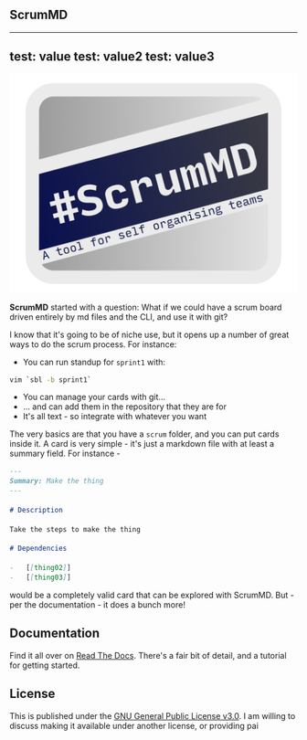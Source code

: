 ## ScrumMD

---
test: value
test: value2
test: value3
---

![Logo](docs/images/logo.png)

**ScrumMD** started with a question: What if we could have a scrum board driven entirely by md files and the CLI, and use it with git?

I know that it's going to be of niche use, but it opens up a number of great ways to do the scrum process. For instance:

-   You can run standup for `sprint1` with:

```bash
vim `sbl -b sprint1`
```

-   You can manage your cards with git...
-   ... and can add them in the repository that they are for
-   It's all text - so integrate with whatever you want

The very basics are that you have a `scrum` folder, and you can put cards inside
it. A card is very simple - it's just a markdown file with at least a summary
field. For instance -

```markdown
---
Summary: Make the thing
---

# Description

Take the steps to make the thing

# Dependencies

-   [[thing02]]
-   [[thing03]]
```

would be a completely valid card that can be explored with ScrumMD. But - per
the documentation - it does a bunch more!

## Documentation

Find it all over on [Read The Docs](https://scrummd.readthedocs.io/). There's a fair bit of detail, and a tutorial for getting started.

## License

This is published under the [GNU General Public License v3.0](LICENSE.md). I am willing to discuss making it available under another license, or providing pai

